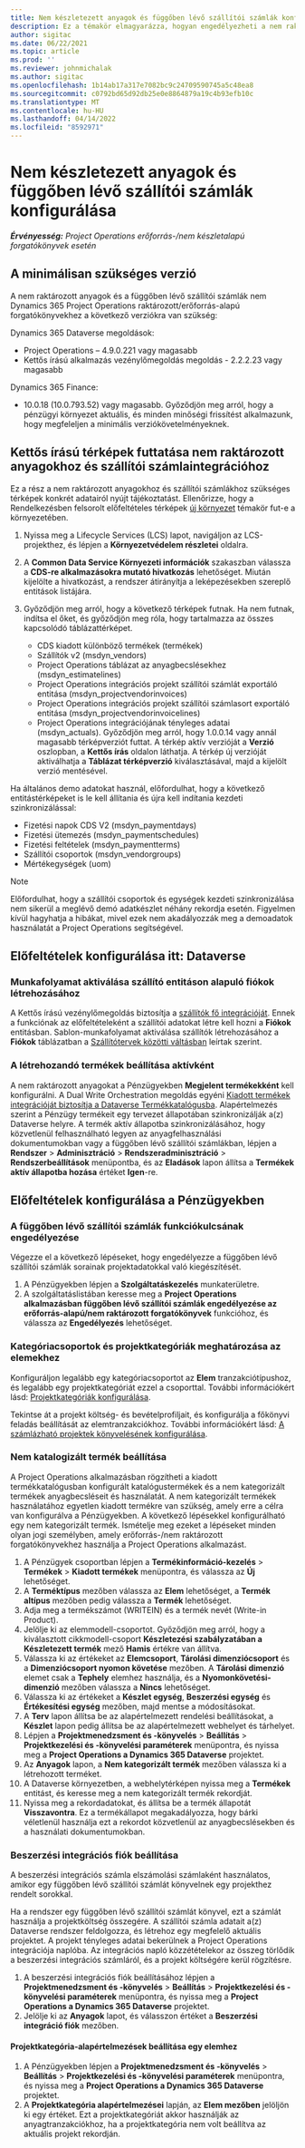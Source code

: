 ```yaml
---
title: Nem készletezett anyagok és függőben lévő szállítói számlák konfigurálása
description: Ez a témakör elmagyarázza, hogyan engedélyezheti a nem raktározott anyagokat és a függőben lévő szállítói számlákat.
author: sigitac
ms.date: 06/22/2021
ms.topic: article
ms.prod: ''
ms.reviewer: johnmichalak
ms.author: sigitac
ms.openlocfilehash: 1b14ab17a317e7082bc9c24709590745a5c48ea8
ms.sourcegitcommit: c0792bd65d92db25e0e8864879a19c4b93efb10c
ms.translationtype: MT
ms.contentlocale: hu-HU
ms.lasthandoff: 04/14/2022
ms.locfileid: "8592971"
---
```

# <a name="configure-non-stocked-materials-and-pending-vendor-invoices"></a>Nem készletezett anyagok és függőben lévő szállítói számlák konfigurálása

_**Érvényesség:** Project Operations erőforrás-/nem készletalapú forgatókönyvek esetén_

## <a name="minimum-version-requirement"></a>A minimálisan szükséges verzió

A nem raktározott anyagok és a függőben lévő szállítói számlák nem Dynamics 365 Project Operations raktározott/erőforrás-alapú forgatókönyvekhez a következő verziókra van szükség:

Dynamics 365 Dataverse megoldások:

- Project Operations – 4.9.0.221 vagy magasabb
- Kettős írású alkalmazás vezénylőmegoldás megoldás - 2.2.2.23 vagy magasabb

Dynamics 365 Finance:
- 10.0.18 (10.0.793.52) vagy magasabb. Győződjön meg arról, hogy a pénzügyi környezet aktuális, és minden minőségi frissítést alkalmazunk, hogy megfeleljen a minimális verziókövetelményeknek.

## <a name="run-dual-write-maps-for-non-stocked-materials-and-vendor-invoice-integration"></a>Kettős írású térképek futtatása nem raktározott anyagokhoz és szállítói számlaintegrációhoz

Ez a rész a nem raktározott anyagokhoz és szállítói számlákhoz szükséges térképek konkrét adatairól nyújt tájékoztatást. Ellenőrizze, hogy a Rendelkezésben felsorolt előfeltételes térképek [új környezet](../environment/resource-provision-new-environment.md#run-project-operations-dual-write-maps) témakör fut-e a környezetében.

1. Nyissa meg a Lifecycle Services (LCS) lapot, navigáljon az LCS-projekthez, és lépjen a **Környezetvédelem részletei** oldalra.
2. A **Common Data Service Környezeti információk** szakaszban válassza a **CDS-re alkalmazásokra mutató hivatkozás** lehetőséget. Miután kijelölte a hivatkozást, a rendszer átirányítja a leképezésekben szereplő entitások listájára.
3. Győződjön meg arról, hogy a következő térképek futnak. Ha nem futnak, indítsa el őket, és győződjön meg róla, hogy tartalmazza az összes kapcsolódó táblázattérképet.

    - CDS kiadott különböző termékek (termékek)
    - Szállítók v2 (msdyn_vendors)
    - Project Operations táblázat az anyagbecslésekhez (msdyn_estimatelines)
    - Project Operations integrációs projekt szállítói számlát exportáló entitása (msdyn_projectvendorinvoices)
    - Project Operations integrációs projekt szállítói számlasort exportáló entitása (msdyn_projectvendorinvoicelines)
    - Project Operations integrációjának tényleges adatai (msdyn_actuals). Győződjön meg arról, hogy 1.0.0.14 vagy annál magasabb térképverziót futtat. A térkép aktív verzióját a **Verzió** oszlopban, a **Kettős írás** oldalon láthatja. A térkép új verzióját aktiválhatja a **Táblázat térképverzió** kiválasztásával, majd a kijelölt verzió mentésével.

Ha általános demo adatokat használ, előfordulhat, hogy a következő entitástérképeket is le kell állítania és újra kell indítania kezdeti szinkronizálással:
  - Fizetési napok CDS V2 (msdyn_paymentdays)
  - Fizetési ütemezés (msdyn_paymentschedules)
  - Fizetési feltételek (msdyn_paymentterms)
  - Szállítói csoportok (msdyn_vendorgroups)
  - Mértékegységek (uom)

> [!NOTE]
> Előfordulhat, hogy a szállítói csoportok és egységek kezdeti szinkronizálása nem sikerül a meglévő demó adatkészlet néhány rekordja esetén. Figyelmen kívül hagyhatja a hibákat, mivel ezek nem akadályozzák meg a demoadatok használatát a Project Operations segítségével.

## <a name="configure-prerequisites-in-dataverse"></a>Előfeltételek konfigurálása itt: Dataverse

### <a name="activate-workflow-to-create-accounts-based-on-vendor-entity"></a>Munkafolyamat aktiválása szállító entitáson alapuló fiókok létrehozásához

A Kettős írású vezénylőmegoldás biztosítja a [szállítók fő integrációját](/dynamics365/fin-ops-core/dev-itpro/data-entities/dual-write/vendor-mapping). Ennek a funkciónak az előfeltételeként a szállítói adatokat létre kell hozni a **Fiókok** entitásban. Sablon-munkafolyamat aktiválása szállítók létrehozásához a **Fiókok** táblázatban a [Szállítótervek közötti váltásban](/dynamics365/fin-ops-core/dev-itpro/data-entities/dual-write/vendor-switch) leírtak szerint.

### <a name="set-products-to-be-created-as-active"></a>A létrehozandó termékek beállítása aktívként

A nem raktározott anyagokat a Pénzügyekben **Megjelent termékekként** kell konfigurálni. A Dual Write Orchestration megoldás egyéni [Kiadott termékek integrációját biztosítja a Dataverse Termékkatalógusba](/dynamics365/fin-ops-core/dev-itpro/data-entities/dual-write/product-mapping). Alapértelmezés szerint a Pénzügy termékeit egy tervezet állapotában szinkronizálják a(z) Dataverse helyre. A termék aktív állapotba szinkronizálásához, hogy közvetlenül felhasználható legyen az anyagfelhasználási dokumentumokban vagy a függőben lévő szállítói számlákban, lépjen a **Rendszer** > **Adminisztráció** > **Rendszeradminisztráció** > **Rendszerbeállítások** menüpontba, és az **Eladások** lapon állítsa a **Termékek aktív állapotba hozása** értéket **Igen**-re.

## <a name="configure-prerequisites-in-finance"></a>Előfeltételek konfigurálása a Pénzügyekben

### <a name="enable-the-feature-key-for-pending-vendor-invoices"></a>A függőben lévő szállítói számlák funkciókulcsának engedélyezése

Végezze el a következő lépéseket, hogy engedélyezze a függőben lévő szállítói számlák sorainak projektadatokkal való kiegészítését.

1. A Pénzügyekben lépjen a **Szolgáltatáskezelés** munkaterületre.
2. A szolgáltatáslistában keresse meg a **Project Operations alkalmazásban függőben lévő szállítói számlák engedélyezése az erőforrás-alapú/nem raktározott forgatókönyvek** funkcióhoz, és válassza az **Engedélyezés** lehetőséget.

### <a name="define-category-groups-and-project-categories-for-items"></a>Kategóriacsoportok és projektkategóriák meghatározása az elemekhez

Konfiguráljon legalább egy kategóriacsoportot az **Elem** tranzakciótípushoz, és legalább egy projektkategóriát ezzel a csoporttal. További információkért lásd: [Projektkategóriák konfigurálása](../project-accounting/configure-project-categories.md#category-groups).

Tekintse át a projekt költség- és bevételprofiljait, és konfigurálja a főkönyvi feladás beállítását az elemtranzakciókhoz. További információkért lásd: [A számlázható projektek könyvelésének konfigurálása](../project-accounting/configure-accounting-billable-projects.md).

### <a name="set-up-a-write-in-product"></a>Nem katalogizált termék beállítása

A Project Operations alkalmazásban rögzítheti a kiadott termékkatalógusban konfigurált katalógustermékek és a nem kategorizált termékek anyagbecsléseit és használatát. A nem kategorizált termékek használatához egyetlen kiadott termékre van szükség, amely erre a célra van konfigurálva a Pénzügyekben. A következő lépésekkel konfigurálható egy nem kategorizált termék. Ismételje meg ezeket a lépéseket minden olyan jogi személyben, amely erőforrás-/nem raktározott forgatókönyvekhez használja a Project Operations alkalmazást.

1. A Pénzügyek csoportban lépjen a **Termékinformáció-kezelés** > **Termékek** > **Kiadott termékek** menüpontra, és válassza az **Új** lehetőséget.
2. A **Terméktípus** mezőben válassza az **Elem** lehetőséget, a **Termék altípus** mezőben pedig válassza a **Termék** lehetőséget.
3. Adja meg a termékszámot (WRITEIN) és a termék nevét (Write-in Product).
4. Jelölje ki az elemmodell-csoportot. Győződjön meg arról, hogy a kiválasztott cikkmodell-csoport **Készletezési szabályzatában a Készletezett termék** mező **Hamis** értékre van állítva.
5. Válassza ki az értékeket az **Elemcsoport**, **Tárolási dimenziócsoport** és a **Dimenziócsoport nyomon követése** mezőben. A **Tárolási dimenzió** elemet csak a **Tephely** elemhez használja, és a **Nyomonkövetési-dimenzió** mezőben válassza a **Nincs** lehetőséget.
6. Válassza ki az értékeket a **Készlet egység**, **Beszerzési egység** és **Értékesítési egység** mezőben, majd mentse a módosításokat.
7. A **Terv** lapon állítsa be az alapértelmezett rendelési beállításokat, a **Készlet** lapon pedig állítsa be az alapértelmezett webhelyet és tárhelyet.
8. Lépjen a **Projektmenedzsment és -könyvelés** > **Beállítás** > **Projektkezelési és -könyvelési paraméterek** menüpontra, és nyissa meg a **Project Operations a Dynamics 365 Dataverse** projektet. 
9. Az **Anyagok** lapon, a **Nem kategorizált termék** mezőben válassza ki a létrehozott terméket.
10. A Dataverse környezetben, a webhelytérképen nyissa meg a **Termékek** entitást, és keresse meg a nem kategorizált termék rekordját. 
11. Nyissa meg a rekordadatokat, és állítsa be a termék állapotát **Visszavontra**. Ez a termékállapot megakadályozza, hogy bárki véletlenül használja ezt a rekordot közvetlenül az anyagbecslésekben és a használati dokumentumokban.

### <a name="set-up-a-procurement-integration-account"></a>Beszerzési integrációs fiók beállítása

A beszerzési integrációs számla elszámolási számlaként használatos, amikor egy függőben lévő szállítói számlát könyvelnek egy projekthez rendelt sorokkal.

Ha a rendszer egy függőben lévő szállítói számlát könyvel, ezt a számlát használja a projektköltség összegére. A szállítói számla adatait a(z) Dataverse rendszer feldolgozza, és létrehoz egy megfelelő aktuális projektet. A projekt tényleges adatai bekerülnek a Project Operations integrációja naplóba. Az integrációs napló közzétételekor az összeg törlődik a beszerzési integrációs számláról, és a projekt költségére kerül rögzítésre.

1. A beszerzési integrációs fiók beállításához lépjen a **Projektmenedzsment és -könyvelés** > **Beállítás** > **Projektkezelési és -könyvelési paraméterek** menüpontra, és nyissa meg a **Project Operations a Dynamics 365 Dataverse** projektet. 
2. Jelölje ki az **Anyagok** lapot, és válasszon értéket a **Beszerzési integráció fiók** mezőben.

#### <a name="set-up-project-category-defaults-for-an-item"></a>Projektkategória-alapértelmezések beállítása egy elemhez

1. A Pénzügyekben lépjen a **Projektmenedzsment és -könyvelés** > **Beállítás** > **Projektkezelési és -könyvelési paraméterek** menüpontra, és nyissa meg a **Project Operations a Dynamics 365 Dataverse** projektet. 
2. A **Projektkategória alapértelmezései** lapján, az **Elem mezőben** jelöljön ki egy értéket. Ezt a projektkategóriát akkor használják az anyagtranzakciókhoz, ha a projektkategória nem volt beállítva az aktuális projekt rekordján.
